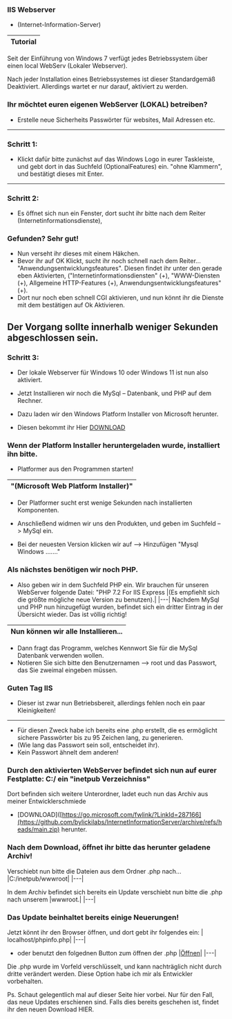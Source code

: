 ### IIS Webserver 
- (Internet-Information-Server)

|Tutorial|
|---|

Seit der Einführung von Windows 7 verfügt jedes Betriebssystem über einen local WebServ (Lokaler Webserver). 

Nach jeder Installation eines Betriebssystemes ist dieser Standardgemäß Deaktiviert. 
Allerdings wartet er nur darauf, aktiviert zu werden.

### Ihr möchtet euren eigenen WebServer (LOKAL) betreiben?



- Erstelle neue Sicherheits Passwörter für websites, Mail Adressen etc.
---
### Schritt 1:
- Klickt dafür bitte zunächst auf das Windows Logo in eurer Taskleiste, und gebt dort in das Suchfeld (OptionalFeatures) ein. 
"ohne Klammern", und bestätigt dieses mit Enter.
---
### Schritt 2:
- Es öffnet sich nun ein Fenster, dort sucht ihr bitte nach dem Reiter (Internetinformationsdienste),

### Gefunden? Sehr gut! 

- Nun verseht ihr dieses mit einem Häkchen. 
- Bevor ihr auf OK Klickt, sucht ihr noch schnell nach dem Reiter... "Anwendungsentwicklungsfeatures". Diesen findet ihr unter den gerade eben Aktivierten, ("Internetinformationsdiensten" (+), "WWW-Diensten (+), Allgemeine HTTP-Features (+), Anwendungsentwicklungsfeatures" (+). 
- Dort nur noch eben schnell CGI aktivieren, und nun könnt ihr die Dienste mit dem bestätigen auf Ok Aktivieren.

Der Vorgang sollte innerhalb weniger Sekunden abgeschlossen sein. 
---

### Schritt 3:
- Der lokale Webserver für Windows 10 oder Windows 11 ist nun also aktiviert.
- Jetzt Installieren wir noch die MySql – Datenbank, und PHP auf dem Rechner.
 
- Dazu laden wir den Windows Platform Installer von Microsoft herunter.
- Diesen bekommt ihr Hier [DOWNLOAD](https://go.microsoft.com/fwlink/?LinkId=287166)

### Wenn der Platform Installer heruntergeladen wurde, installiert ihn bitte. 

- Platformer aus den Programmen starten!

|"(Microsoft Web Platform Installer)"|
|---|

- Der Platformer sucht erst wenige Sekunden nach installierten Komponenten.

- Anschließend widmen wir uns den Produkten, und geben im Suchfeld –> MySql ein.
- Bei der neuesten Version klicken wir auf –> Hinzufügen "Mysql Windows ......."

### Als nächstes benötigen wir noch PHP. 
- Also geben wir in dem Suchfeld PHP ein. Wir brauchen für unseren WebServer folgende Datei: "PHP 7.2 For IIS Express 
|(Es empfiehlt sich die größte mögliche neue Version zu benutzen).|
|---|
Nachdem MySql und PHP nun hinzugefügt wurden, befindet sich ein dritter Eintrag in der Übersicht wieder. Das ist völlig richtig!

|Nun können wir alle Installieren...|
|---|

- Dann fragt das Programm, welches Kennwort Sie für die MySql Datenbank verwenden wollen. 
- Notieren Sie sich bitte den Benutzernamen –> root und das Passwort, das Sie zweimal eingeben müssen.

### Guten Tag IIS
- Dieser ist zwar nun Betriebsbereit, allerdings fehlen noch ein paar Kleinigkeiten!
---
- Für diesen Zweck habe ich bereits eine .php erstellt, die es ermöglicht sichere Passwörter bis zu 95 Zeichen lang, zu generieren. 
- (Wie lang das Passwort sein soll, entscheidet ihr). 
- Kein Passwort ähnelt dem anderen!

### Durch den aktivierten WebServer befindet sich nun auf eurer Festplatte: C:/ ein "inetpub Verzeichniss" 

Dort befinden sich weitere Unterordner, ladet euch nun das Archiv aus meiner Entwicklerschmiede 
- [DOWNLOAD]([https://go.microsoft.com/fwlink/?LinkId=287166](https://github.com/bylickilabs/InternetInformationServer/archive/refs/heads/main.zip) herunter.

### Nach dem Download, öffnet ihr bitte das herunter geladene Archiv! 

Verschiebt nun bitte die Dateien aus dem Ordner .php nach... 
|C:/inetpub/wwwroot|
|---|

In dem Archiv befindet sich bereits ein Update verschiebt nun bitte die .php
nach unserem |wwwroot.|
|---|

### Das Update beinhaltet bereits einige Neuerungen!

Jetzt könnt ihr den Browser öffnen, und dort gebt ihr folgendes ein: |
localhost/phpinfo.php|
|---|

- oder benutzt den folgednen Button zum öffnen der .php 
|[Öffnen](http://localhost/phpinfo.php)|
|---|

Die .php wurde im Vorfeld verschlüsselt, und kann nachträglich nicht
durch dritte verändert werden.
Diese Option habe ich mir als Entwickler vorbehalten.


Ps. Schaut gelegentlich mal auf dieser Seite hier vorbei. Nur für den Fall, das neue Updates erschienen sind. Falls dies bereits geschehen ist, findet ihr den neuen Download HIER.
